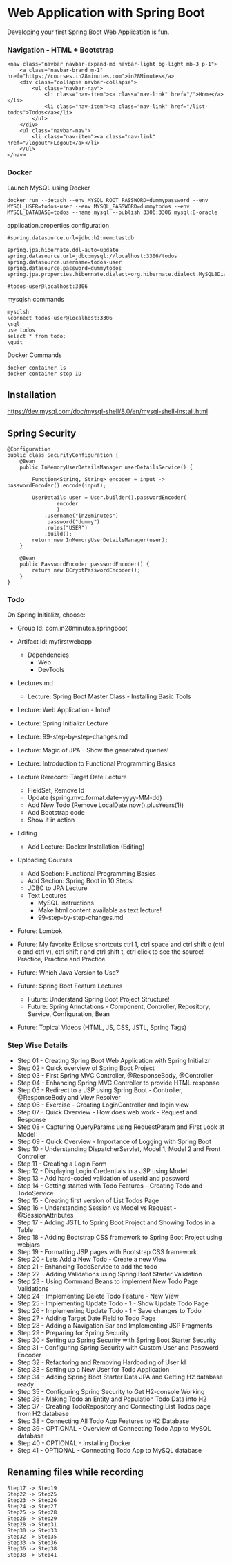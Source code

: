# Web Application with Spring Boot

Developing your first Spring Boot Web Application is fun.

### Navigation - HTML + Bootstrap

```
<nav class="navbar navbar-expand-md navbar-light bg-light mb-3 p-1">
	<a class="navbar-brand m-1" href="https://courses.in28minutes.com">in28Minutes</a>
	<div class="collapse navbar-collapse">
		<ul class="navbar-nav">
			<li class="nav-item"><a class="nav-link" href="/">Home</a></li>
			<li class="nav-item"><a class="nav-link" href="/list-todos">Todos</a></li>
		</ul>
	</div>
	<ul class="navbar-nav">
		<li class="nav-item"><a class="nav-link" href="/logout">Logout</a></li>
	</ul>	
</nav>
```

### Docker

Launch MySQL using Docker
```
docker run --detach --env MYSQL_ROOT_PASSWORD=dummypassword --env MYSQL_USER=todos-user --env MYSQL_PASSWORD=dummytodos --env MYSQL_DATABASE=todos --name mysql --publish 3306:3306 mysql:8-oracle
```
application.properties configuration

```
#spring.datasource.url=jdbc:h2:mem:testdb

spring.jpa.hibernate.ddl-auto=update
spring.datasource.url=jdbc:mysql://localhost:3306/todos
spring.datasource.username=todos-user
spring.datasource.password=dummytodos
spring.jpa.properties.hibernate.dialect=org.hibernate.dialect.MySQL8Dialect

#todos-user@localhost:3306
```

mysqlsh commands
```
mysqlsh
\connect todos-user@localhost:3306
\sql
use todos
select * from todo;
\quit
```

Docker Commands
```
docker container ls
docker container stop ID
```

## Installation

https://dev.mysql.com/doc/mysql-shell/8.0/en/mysql-shell-install.html

## Spring Security

```
@Configuration
public class SecurityConfiguration {
    @Bean
    public InMemoryUserDetailsManager userDetailsService() {
    	
    	Function<String, String> encoder = input -> passwordEncoder().encode(input);
		
    	UserDetails user = User.builder().passwordEncoder(
    			encoder
    			)
            .username("in28minutes")
            .password("dummy")
            .roles("USER")
            .build();
        return new InMemoryUserDetailsManager(user);
    }
    
    @Bean
    public PasswordEncoder passwordEncoder() {
        return new BCryptPasswordEncoder();
    } 
}
```

### Todo

On Spring Initializr, choose:
- Group Id: com.in28minutes.springboot
- Artifact Id: myfirstwebapp
    - Dependencies
        - Web
        - DevTools

- Lectures.md
    - Lecture: Spring Boot Master Class - Installing Basic Tools
- Lecture: Web Application - Intro!
- Lecture: Spring Initializr Lecture
- Lecture: 99-step-by-step-changes.md
- Lecture: Magic of JPA - Show the generated queries!
- Lecture: Introduction to Functional Programming Basics
- Lecture Rerecord: Target Date Lecture
    - FieldSet, Remove Id
    - Update (spring.mvc.format.date=yyyy-MM-dd)
    - Add New Todo (Remove LocalDate.now().plusYears(1))
    - Add Bootstrap code
    - Show it in action
- Editing
    - Add Lecture: Docker Installation (Editing)
- Uploading Courses
    - Add Section: Functional Programming Basics
    - Add Section: Spring Boot in 10 Steps!
    - JDBC to JPA Lecture
    - Text Lectures
        - MySQL instructions
        - Make html content available as text lecture!
        - 99-step-by-step-changes.md
- Future: Lombok
- Future: My favorite Eclipse shortcuts ctrl 1, ctrl space and ctrl shift o (ctrl c and ctrl v), ctrl shift r and ctrl shift t, ctrl click to see the source! Practice, Practice and Practice
- Future: Which Java Version to Use?
- Future: Spring Boot Feature Lectures
    - Future: Understand Spring Boot Project Structure!
    - Future: Spring Annotations - Component, Controller, Repository, Service, Configuration, Bean
- Future: Topical Videos (HTML, JS, CSS, JSTL, Spring Tags)

### Step Wise Details
- Step 01 - Creating Spring Boot Web Application with Spring Initializr
- Step 02 - Quick overview of Spring Boot Project
- Step 03 - First Spring MVC Controller, @ResponseBody, @Controller
- Step 04 - Enhancing Spring MVC Controller to provide HTML response
- Step 05 - Redirect to a JSP using Spring Boot - Controller, @ResponseBody and View Resolver
- Step 06 - Exercise - Creating LoginController and login view
- Step 07 - Quick Overview - How does web work - Request and Response
- Step 08 - Capturing QueryParams using RequestParam and First Look at Model
- Step 09 - Quick Overview - Importance of Logging with Spring Boot
- Step 10 - Understanding DispatcherServlet, Model 1, Model 2 and Front Controller
- Step 11 - Creating a Login Form
- Step 12 - Displaying Login Credentials in a JSP using Model
- Step 13 - Add hard-coded validation of userid and password
- Step 14 - Getting started with Todo Features - Creating Todo and TodoService
- Step 15 - Creating first version of List Todos Page
- Step 16 - Understanding Session vs Model vs Request - @SessionAttributes
- Step 17 - Adding JSTL to Spring Boot Project and Showing Todos in a Table
- Step 18 - Adding Bootstrap CSS framework to Spring Boot Project using webjars
- Step 19 - Formatting JSP pages with Bootstrap CSS framework
- Step 20 - Lets Add a New Todo - Create a new View
- Step 21 - Enhancing TodoService to add the todo
- Step 22 - Adding Validations using Spring Boot Starter Validation
- Step 23 - Using Command Beans to implement New Todo Page Validations
- Step 24 - Implementing Delete Todo Feature - New View
- Step 25 - Implementing Update Todo - 1 - Show Update Todo Page
- Step 26 - Implementing Update Todo - 1 - Save changes to Todo
- Step 27 - Adding Target Date Field to Todo Page
- Step 28 - Adding a Navigation Bar and Implementing JSP Fragments
- Step 29 - Preparing for Spring Security
- Step 30 - Setting up Spring Security with Spring Boot Starter Security
- Step 31 - Configuring Spring Security with Custom User and Password Encoder
- Step 32 - Refactoring and Removing Hardcoding of User Id
- Step 33 - Setting up a New User for Todo Application
- Step 34 - Adding Spring Boot Starter Data JPA and Getting H2 database ready
- Step 35 - Configuring Spring Security to Get H2-console Working
- Step 36 - Making Todo an Entity and Population Todo Data into H2
- Step 37 - Creating TodoRepository and Connecting List Todos page from H2 database
- Step 38 - Connecting All Todo App Features to H2 Database
- Step 39 - OPTIONAL - Overview of Connecting Todo App to MySQL database
- Step 40 - OPTIONAL - Installing Docker
- Step 41 - OPTIONAL - Connecting Todo App to MySQL database


## Renaming files while recording
```
Step17 -> Step19
Step22 -> Step25
Step23 -> Step26
Step24 -> Step27
Step25 -> Step28
Step26 -> Step29
Step28 -> Step31
Step30 -> Step33
Step32 -> Step35
Step33 -> Step36
Step36 -> Step38
Step38 -> Step41
```